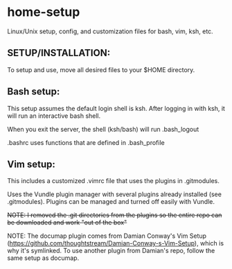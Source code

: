 # home-setup
Linux/Unix setup, config, and customization files for bash, vim, ksh, etc.

## SETUP/INSTALLATION:
To setup and use, move all desired files to your $HOME directory.


## Bash setup: 
This setup assumes the default login shell is ksh. After logging in with ksh, it will run an interactive bash shell. 

When you exit the server, the shell (ksh/bash) will run .bash_logout

.bashrc uses functions that are defined in .bash_profile


## Vim setup: 
This includes a customized .vimrc file that uses the plugins in .gitmodules.

Uses the Vundle plugin manager with several plugins already installed (see .gitmodules). Plugins can be managed and turned off easily with Vundle.

~~NOTE: I removed the .git directories from the plugins so the entire repo can be downloaded and work "out of the box"~~

NOTE: The documap plugin comes from Damian Conway's Vim Setup (https://github.com/thoughtstream/Damian-Conway-s-Vim-Setup), which is why it's symlinked.
To use another plugin from Damian's repo, follow the same setup as documap.
